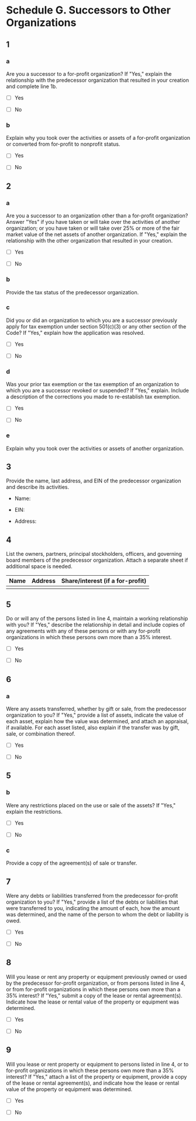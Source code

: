 # Schedule G.  Successors to Other Organizations

## 1

### a

Are you a successor to a for-profit organization? If "Yes," explain the relationship with the predecessor organization that resulted in your creation and complete line 1b.

- [ ] Yes

- [ ] No

### b

Explain why you took over the activities or assets of a for-profit organization or converted from for-profit to nonprofit status.

- [ ] Yes

- [ ] No

## 2

### a

Are you a successor to an organization other than a for-profit organization? Answer "Yes" if you have taken or will take over the activities of another organization; or you have taken or will take over 25% or more of the fair market value of the net assets of another organization.  If "Yes," explain the relationship with the other organization that resulted in your creation.

- [ ] Yes

- [ ] No

### b

Provide the tax status of the predecessor organization.

### c

Did you or did an organization to which you are a successor previously apply for tax exemption under section 501(c)(3) or any other section of the Code? If "Yes," explain how the application was resolved.

- [ ] Yes

- [ ] No

### d

Was your prior tax exemption or the tax exemption of an organization to which you are a successor revoked or suspended? If "Yes," explain.  Include a description of the corrections you made to re-establish tax exemption.

- [ ] Yes

- [ ] No

### e

Explain why you took over the activities or assets of another organization.

## 3

Provide the name, last address, and EIN of the predecessor organization and describe its activities.

- Name:

- EIN:

- Address:

## 4

List the owners, partners, principal stockholders, officers, and governing board members of the predecessor organization.  Attach a separate sheet if additional space is needed.

| Name | Address | Share/interest (if a for-profit) |
|-|-|-|
| | | |

## 5

Do or will any of the persons listed in line 4, maintain a working relationship with you? If "Yes," describe the relationship in detail and include copies of any agreements with any of these persons or with any for-profit organizations in which these persons own more than a 35% interest.

- [ ] Yes

- [ ] No

## 6

### a

Were any assets transferred, whether by gift or sale, from the predecessor organization to you? If "Yes," provide a list of assets, indicate the value of each asset, explain how the value was determined, and attach an appraisal, if available.  For each asset listed, also explain if the transfer was by gift, sale, or combination thereof.

- [ ] Yes

- [ ] No

## 5

### b

Were any restrictions placed on the use or sale of the assets? If "Yes," explain the restrictions.

- [ ] Yes

- [ ] No

### c

Provide a copy of the agreement(s) of sale or transfer.

## 7

Were any debts or liabilities transferred from the predecessor for-profit organization to you? If "Yes," provide a list of the debts or liabilities that were transferred to you, indicating the amount of each, how the amount was determined, and the name of the person to whom the debt or liability is owed.

- [ ] Yes

- [ ] No

## 8

Will you lease or rent any property or equipment previously owned or used by the predecessor for-profit organization, or from persons listed in line 4, or from for-profit organizations in which these persons own more than a 35% interest? If "Yes," submit a copy of the lease or rental agreement(s).  Indicate how the lease or rental value of the property or equipment was determined.

- [ ] Yes

- [ ] No

## 9

Will you lease or rent property or equipment to persons listed in line 4, or to for-profit organizations in which these persons own more than a 35% interest? If "Yes," attach a list of the property or equipment, provide a copy of the lease or rental agreement(s), and indicate how the lease or rental value of the property or equipment was determined.

- [ ] Yes

- [ ] No
